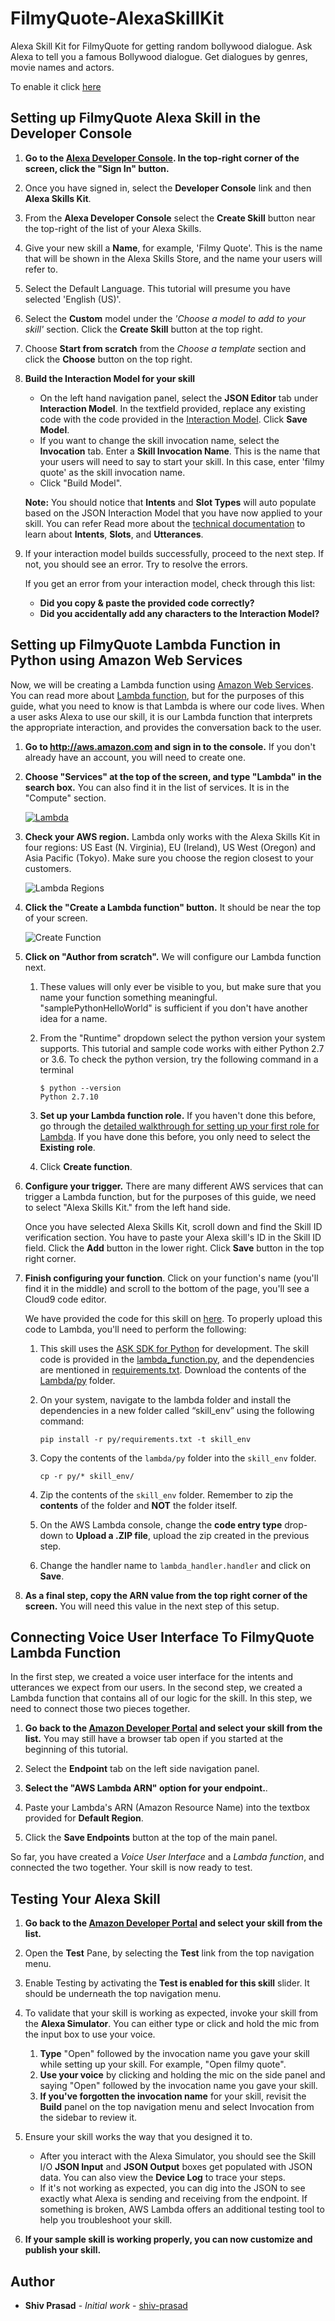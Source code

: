 # FilmyQuote-AlexaSkillKit

Alexa Skill Kit for FilmyQuote for getting random bollywood dialogue. Ask Alexa to tell you a famous Bollywood dialogue. Get dialogues by genres, movie names and actors.

To enable it click [here](https://www.amazon.in/Shiv-Prasad-Filmy-Quote/dp/B07M98M68T/ref=sr_1_1?ie=UTF8&qid=1545815721&sr=8-1&keywords=filmy+quote)


## Setting up FilmyQuote Alexa Skill in the Developer Console

1.  **Go to the [Alexa Developer Console](http://developer.amazon.com/alexa?&sc_category=Owned&sc_channel=RD&sc_campaign=Evangelism2018&sc_publisher=github&sc_content=Survey&sc_detail=quiz-game-python-V2_GUI-1&sc_funnel=Convert&sc_country=WW&sc_medium=Owned_RD_Evangelism2018_github_Survey_quiz-game-python-V2_GUI-1_Convert_WW_beginnersdevs&sc_segment=beginnersdevs).  In the top-right corner of the screen, click the "Sign In" button.**

2.  Once you have signed in, select the **Developer Console** link and then **Alexa Skills Kit**.

3.  From the **Alexa Developer Console** select the **Create Skill** button near the top-right of the list of your Alexa Skills.

4. Give your new skill a **Name**, for example, 'Filmy Quote'. This is the name that will be shown in the Alexa Skills Store, and the name your users will refer to.

5. Select the Default Language.  This tutorial will presume you have selected 'English (US)'.

6. Select the **Custom** model under the *'Choose a model to add to your skill'* section. Click the **Create Skill** button at the top right.

7. Choose **Start from scratch** from the *Choose a template* section and click the **Choose** button on the top right.

8. **Build the Interaction Model for your skill**
	  * On the left hand navigation panel, select the **JSON Editor** tab under **Interaction Model**. In the textfield provided, replace any existing code with the code provided in the [Interaction Model](./AlexaSkill/intents.json).  Click **Save Model**.
    * If you want to change the skill invocation name, select the **Invocation** tab. Enter a **Skill Invocation Name**. This is the name that your users will need to say to start your skill.  In this case, enter 'filmy quote' as the skill invocation name.
    * Click "Build Model".

	**Note:** You should notice that **Intents** and **Slot Types** will auto populate based on the JSON Interaction Model that you have now applied to your skill. You can refer Read more about the [technical documentation](https://developer.amazon.com/docs/custom-skills/create-intents-utterances-and-slots.html?&sc_category=Owned&sc_channel=RD&sc_campaign=Evangelism2018&sc_publisher=github&sc_content=Survey&sc_detail=quiz-game-python-V2_GUI-1&sc_funnel=Convert&sc_country=WW&sc_medium=Owned_RD_Evangelism2018_github_Survey_quiz-game-python-V2_GUI-1_Convert_WW_beginnersdevs&sc_segment=beginnersdevs) to learn about **Intents**, **Slots**, and **Utterances**.

9. If your interaction model builds successfully, proceed to the next step. If not, you should see an error. Try to resolve the errors.

     If you get an error from your interaction model, check through this list:

     *  **Did you copy & paste the provided code correctly?**
     *  **Did you accidentally add any characters to the Interaction Model?**


## Setting up FilmyQuote Lambda Function in Python using Amazon Web Services

Now, we will be creating a Lambda function using [Amazon Web Services](http://aws.amazon.com). You can read more about [Lambda function](http://aws.amazon.com/lambda), but for the purposes of this guide, what you need to know is that Lambda is where our code lives.  When a user asks Alexa to use our skill, it is our Lambda function that interprets the appropriate interaction, and provides the conversation back to the user.

1.  **Go to http://aws.amazon.com and sign in to the console.** If you don't already have an account, you will need to create one.

2.  **Choose "Services" at the top of the screen, and type "Lambda" in the search box.**  You can also find it in the list of services.  It is in the "Compute" section.

    [![Lambda](https://m.media-amazon.com/images/G/01/mobile-apps/dex/alexa/alexa-skills-kit/tutorials/general/2-2-services-lambda._TTH_.png)](https://console.aws.amazon.com/lambda/home)

3.  **Check your AWS region.** Lambda only works with the Alexa Skills Kit in four regions: US East (N. Virginia), EU (Ireland), US West (Oregon) and Asia Pacific (Tokyo).  Make sure you choose the region closest to your customers.

    ![Lambda Regions](https://m.media-amazon.com/images/G/01/mobile-apps/dex/alexa/alexa-skills-kit/tutorials/general/2-3-check-region._TTH_.png)

4.  **Click the "Create a Lambda function" button.** It should be near the top of your screen.

    ![Create Function](https://m.media-amazon.com/images/G/01/mobile-apps/dex/alexa/alexa-skills-kit/tutorials/general/2-4-create-a-lambda-function._TTH_.png)

5.  **Click on "Author from scratch".**  We will configure our Lambda function next.
    1. These values will only ever be visible to you, but make sure that you name your function something meaningful. "samplePythonHelloWorld" is sufficient if you don't have another idea for a name.

    2. From the "Runtime" dropdown select the python version your system supports.  This tutorial and sample code works with either Python 2.7 or 3.6. To check the python version, try the following command in a terminal
        
        ```
        $ python --version
        Python 2.7.10
        ```

    3. **Set up your Lambda function role.**  If you haven't done this before, go through the [detailed walkthrough for setting up your first role for Lambda](https://github.com/alexa/alexa-cookbook/blob/master/guides/aws-security-and-setup/lambda-role.md).  If you have done this before, you only need to select the **Existing role**.

    4. Click **Create function**.

6.  **Configure your trigger.** There are many different AWS services that can trigger a Lambda function, but for the purposes of this guide, we need to select "Alexa Skills Kit." from the left hand side.

    Once you have selected Alexa Skills Kit, scroll down and find the Skill ID verification section.  You have to paste your Alexa skill's ID in the Skill ID field.  Click the **Add** button in the lower right.  Click **Save** button in the top right corner.

7.  **Finish configuring your function**. Click on your function's name (you'll find it in the middle) and scroll to the bottom of the page, you'll see a Cloud9 code editor.

    We have provided the code for this skill on [here](./Lambda/py). To properly upload this code to Lambda, you'll need to perform the following:
    
    1. This skill uses the [ASK SDK for Python](https://github.com/alexa/alexa-skills-kit-sdk-for-python) for development. The skill code is provided in the [lambda_function.py](./Lambda/py/lambda_function.py), and the dependencies are mentioned in [requirements.txt](./Lambda/py/requirements.txt). Download the contents of the [Lambda/py](./Lambda/py) folder. 
    2. On your system, navigate to the lambda folder and install the dependencies in a new folder called “skill_env” using the following command:
    
        ```
        pip install -r py/requirements.txt -t skill_env
        ```
        
    3. Copy the contents of the `lambda/py` folder into the `skill_env` folder. 
    
        ```
        cp -r py/* skill_env/
        ```
    
    4. Zip the contents of the `skill_env` folder. Remember to zip the **contents** of the folder and **NOT** the folder itself.
    5. On the AWS Lambda console, change the **code entry type** drop-down to **Upload a .ZIP file**, upload the zip created in the previous step.
    6. Change the handler name to ``lambda_handler.handler`` and click on **Save**.

8. **As a final step, copy the ARN value from the top right corner of the screen.** You will need this value in the next step of this setup.


## Connecting Voice User Interface To FilmyQuote Lambda Function

In the first step, we created a voice user interface for the intents and utterances we expect from our users.  In the second step, we created a Lambda function that contains all of our logic for the skill.  In this step, we need to connect those two pieces together.

1.  **Go back to the [Amazon Developer Portal](https://developer.amazon.com/edw/home.html#/skills/list) and select your skill from the list.** You may still have a browser tab open if you started at the beginning of this tutorial.

2. Select the **Endpoint** tab on the left side navigation panel.

3.  **Select the "AWS Lambda ARN" option for your endpoint.**.

4.  Paste your Lambda's ARN (Amazon Resource Name) into the textbox provided for **Default Region**.

5. Click the **Save Endpoints** button at the top of the main panel.


So far, you have created a *Voice User Interface* and a *Lambda function*, and connected the two together.  Your skill is now ready to test.


## Testing Your Alexa Skill

1.  **Go back to the [Amazon Developer Portal](https://developer.amazon.com/edw/home.html#/skills/list) and select your skill from the list.**

2. Open the **Test** Pane, by selecting the **Test** link from the top navigation menu.

3. Enable Testing by activating the **Test is enabled for this skill** slider. It should be underneath the top navigation menu.

4. To validate that your skill is working as expected, invoke your skill from the **Alexa Simulator**. You can either type or click and hold the mic from the input box to use your voice.
	1. **Type** "Open" followed by the invocation name you gave your skill while setting up your skill. For example, "Open filmy quote".
	2. **Use your voice** by clicking and holding the mic on the side panel and saying "Open" followed by the invocation name you gave your skill.
	3. **If you've forgotten the invocation name** for your skill, revisit the **Build** panel on the top navigation menu and select Invocation from the sidebar to review it.

5. Ensure your skill works the way that you designed it to.
	* After you interact with the Alexa Simulator, you should see the Skill I/O **JSON Input** and **JSON Output** boxes get populated with JSON data. You can also view the **Device Log** to trace your steps.
	* If it's not working as expected, you can dig into the JSON to see exactly what Alexa is sending and receiving from the endpoint. If something is broken, AWS Lambda offers an additional testing tool to help you troubleshoot your skill.

6.  **If your sample skill is working properly, you can now customize and publish your skill.**

## Author

* **Shiv Prasad** - *Initial work* - [shiv-prasad](https://github.com/shiv-prasad/)
